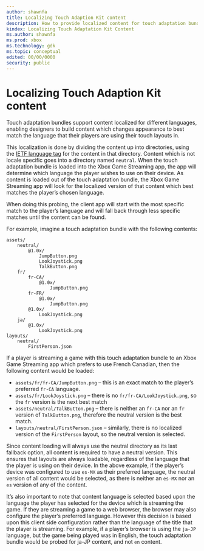 ```yaml
---
author: shawnfa
title: Localizing Touch Adaption Kit content
description: How to provide localized content for touch adaptation bundles
kindex: Localizing Touch Adaptation Kit Content
ms.author: shawnfa
ms.prod: xbox
ms.technology: gdk
ms.topic: conceptual
edited: 00/00/0000
security: public
---
```


# Localizing Touch Adaption Kit content

Touch adaptation bundles support content localized for different languages, enabling designers to build content which changes appearance to best match the language that their players are using their touch layouts in.

This localization is done by dividing the content up into directories, using the [IETF language tag](https://tools.ietf.org/search/bcp47) for the content in that directory. Content which is not locale specific goes into a directory named `neutral`. When the touch adaptation bundle is loaded into the Xbox Game Streaming app, the app will determine which language the player wishes to use on their device. As content is loaded out of the touch adaptation bundle, the Xbox Game Streaming app will look for the localized version of that content which best matches the player’s chosen language.

When doing this probing, the client app will start with the most specific match to the player’s language and will fall back through less specific matches until the content can be found.

For example, imagine a touch adaptation bundle with the following contents:  

```
assets/
    neutral/
        @1.0x/
            JumpButton.png
            LookJoystick.png
            TalkButton.png
    fr/
        fr-CA/
            @1.0x/
                JumpButton.png
        fr-FR/
            @1.0x/
                JumpButton.png
        @1.0x/
            LookJoystick.png
    ja/
        @1.0x/
            LookJoystick.png
layouts/
    neutral/
        FirstPerson.json
```

If a player is streaming a game with this touch adaptation bundle to an Xbox Game Streaming app which prefers to use French Canadian, then the following content would be loaded:

* `assets/fr/fr-CA/JumpButton.png` – this is an exact match to the player’s preferred `fr-CA` language.
* `assets/fr/LookJoystick.png` – there is no `fr/fr-CA/LookJoystick.png`, so the `fr` version is the next best match
* `assets/neutral/TalkButton.png` – there is neither an `fr-CA` nor an `fr` version of `TalkButton.png`, therefore the neutral version is the best match.
* `layouts/neutral/FirstPerson.json` – similarly, there is no localized version of the `FirstPerson` layout, so the neutral version is selected.

Since content loading will always use the neutral directory as its last fallback option, all content is required to have a neutral version. This ensures that layouts are always loadable, regardless of the language that the player is using on their device. In the above example, if the player’s device was configured to use `es-MX` as their preferred language, the neutral version of all content would be selected, as there is neither an `es-MX` nor an `es` version of any of the content.

It’s also important to note that content language is selected based upon the language the player has selected for the device which is streaming the game. If they are streaming a game to a web browser, the browser may also configure the player’s preferred language.  However this decision is based upon this client side configuration rather than the language of the title that the player is streaming. For example, if a player’s browser is using the `ja-JP` language, but the game being played was in English, the touch adaptation bundle would be probed for ja-JP content, and not `en` content.
